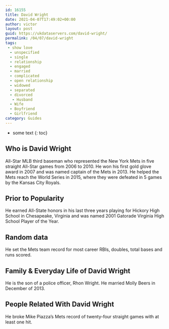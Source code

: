 ```yaml
---
id: 16155
title: David Wright
date: 2021-04-07T17:49:02+00:00
author: victor
layout: post
guid: https://ukdataservers.com/david-wright/
permalink: /04/07/david-wright
tags:
 - show love
  - unspecified
  - single
  - relationship
  - engaged
  - married
  - complicated
  - open relationship
  - widowed
  - separated
  - divorced
   - Husband
  - Wife
  - Boyfriend
  - Girlfriend
category: Guides
---
```


* some text
{: toc}


## Who is David Wright



All-Star MLB third baseman who represented the New York Mets in five straight All-Star games from 2006 to 2010. He won his first gold glove award in 2007 and was named captain of the Mets in 2013. He helped the Mets reach the World Series in 2015, where they were defeated in 5 games by the Kansas City Royals. 

                
                
                
## Prior to Popularity



He earned All-State honors in his last three years playing for Hickory High School in Chesapeake, Virginia and was named 2001 Gatorade Virginia High School Player of the Year. 

                
                
                
## Random data



He set the Mets team record for most career RBIs, doubles, total bases and runs scored. 

                
                
                
## Family & Everyday Life of David Wright



He is the son of a police officer, Rhon Wright. He married Molly Beers in December of 2013. 

                
                
                
## People Related With David Wright



He broke Mike Piazza&#8217;s Mets record of twenty-four straight games with at least one hit. 

                
              
            
          
          
          